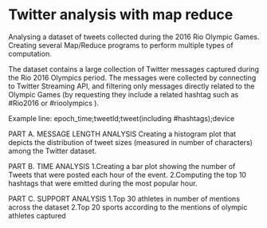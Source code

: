 # Twitter analysis with map reduce
Analysing a dataset of tweets collected during the 2016 Rio Olympic Games. 
Creating several Map/Reduce programs to perform multiple types of computation. 

The dataset contains a large collection of Twitter messages captured during the Rio 2016 Olympics period. The messages were collected by connecting to Twitter Streaming API, and filtering only messages directly related to the Olympic Games (by requesting they include a related hashtag such as #Rio2016 or #rioolympics ).

Example line: epoch_time;tweetId;tweet(including #hashtags);device

PART A. MESSAGE LENGTH ANALYSIS
Creating a histogram plot that depicts the distribution of tweet sizes (measured in number of characters) among the Twitter dataset. 

PART B. TIME ANALYSIS
1.Creating a bar plot showing the number of Tweets that were posted each hour of the event.
2.Computing the top 10 hashtags that were emitted during the most popular hour.

PART C. SUPPORT ANALYSIS
1.Top 30 athletes in number of mentions across the dataset
2.Top 20 sports according to the mentions of olympic athletes captured
